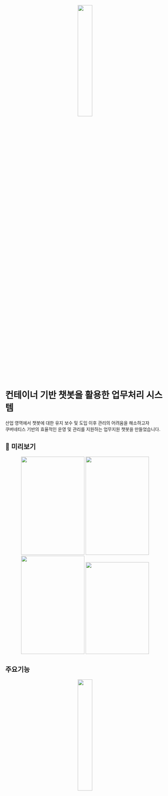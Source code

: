 <p align="center">
<img src = 'https://github.com/dh1010a/advisorChatbot/assets/51228946/1442adf7-2378-41b9-b6ab-e828d05f5b9e' width="30%" height="30%">
</p>

# 컨테이너 기반 챗봇을 활용한 업무처리 시스템
산업 영역에서 챗봇에 대한 유지 보수 및 도입 이후 관리의 어려움을 해소하고자 <br>
쿠버네티스 기반의 효율적인 운영 및 관리를 지원하는 업무지원 챗봇을 만들었습니다.

## 🔎 미리보기
<p align="center">
<img src = "https://github.com/dh1010a/advisorChatbot/assets/51228946/e71e1af1-3d05-4b44-8f91-96ca6c7d0f51" height="310px" width="200px">
 <img src = "https://github.com/dh1010a/advisorChatbot/assets/51228946/628ef58f-ebe7-4245-8c44-253fc18a5277" height="310px" width="200px">
<img src = "https://github.com/dh1010a/advisorChatbot/assets/51228946/6fe1fa0d-0c33-4a41-a2b4-9a2fc1d91fd4" height="310px" width="200px">
 <img src = "https://github.com/dh1010a/advisorChatbot/assets/51228946/4ca2426d-649c-4d3c-8656-6cc680db1650" height="290px" width="200px">
</p>

## 주요기능
<p align="center">
<img src = 'https://github.com/dh1010a/advisorChatbot/assets/51228946/87d0cc7a-88ac-4278-9336-f68f968bb7ef' width="30%" height="30%">
</p>
